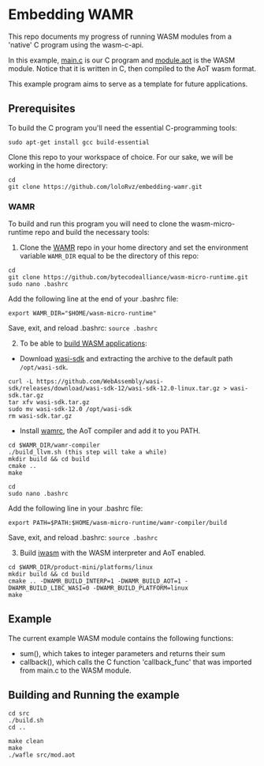 # Embedding WAMR

This repo documents my progress of running WASM modules from a 'native' 
C program using the wasm-c-api. 

In this example, [main.c](https://github.com/loloRvz/embedding-wamr/blob/main/main.c)
is our C program and [module.aot](https://github.com/loloRvz/embedding-wamr/blob/main/src/module.aot)
is the WASM module. Notice that it is written in C, then compiled to the
AoT wasm format. 

This example program aims to serve as a template for future applications.

## Prerequisites

To build the C program you'll need the essential C-programming tools:

```
sudo apt-get install gcc build-essential
```

Clone this repo to your workspace of choice. For our sake, we will be working
in the home directory:
```
cd
git clone https://github.com/loloRvz/embedding-wamr.git
```

### WAMR
To build and run this program you will need to clone the wasm-micro-runtime repo
and build the necessary tools:

1. Clone the [WAMR](https://github.com/bytecodealliance/wasm-micro-runtime)
repo in your home directory and set the environment variable ```WAMR_DIR``` equal to be the directory of this repo:
```
cd
git clone https://github.com/bytecodealliance/wasm-micro-runtime.git
sudo nano .bashrc
```
Add the following line at the end of your .bashrc file:
```
export WAMR_DIR="$HOME/wasm-micro-runtime"
```
Save, exit, and reload .bashrc: ```source .bashrc```

2. To be able to [build WASM applications](https://github.com/bytecodealliance/wasm-micro-runtime/blob/main/doc/build_wasm_app.md):
* Download [wasi-sdk](https://github.com/WebAssembly/wasi-sdk/releases)
and extracting the archive to the default path ```/opt/wasi-sdk```.

```
curl -L https://github.com/WebAssembly/wasi-sdk/releases/download/wasi-sdk-12/wasi-sdk-12.0-linux.tar.gz > wasi-sdk.tar.gz
tar xfv wasi-sdk.tar.gz
sudo mv wasi-sdk-12.0 /opt/wasi-sdk
rm wasi-sdk.tar.gz
```

* Install [wamrc](https://github.com/bytecodealliance/wasm-micro-runtime#build-wamrc-aot-compiler),
the AoT compiler and add it to you PATH.
```
cd $WAMR_DIR/wamr-compiler
./build_llvm.sh (this step will take a while)
mkdir build && cd build
cmake ..
make

cd
sudo nano .bashrc
```
Add the following line in your .bashrc file:
```
export PATH=$PATH:$HOME/wasm-micro-runtime/wamr-compiler/build
```
Save, exit, and reload .bashrc: ```source .bashrc```

3. Build [iwasm](https://github.com/bytecodealliance/wasm-micro-runtime/blob/main/doc/build_wamr.md)
with the WASM interpreter and AoT enabled.
```
cd $WAMR_DIR/product-mini/platforms/linux
mkdir build && cd build
cmake .. -DWAMR_BUILD_INTERP=1 -DWAMR_BUILD_AOT=1 -DWAMR_BUILD_LIBC_WASI=0 -DWAMR_BUILD_PLATFORM=linux
make
```

## Example

The current example WASM module contains the following functions:
* sum(), which takes to integer parameters and returns their sum
* callback(), which calls the C function 'callback_func' that was imported
from main.c to the WASM module. 

## Building and Running the example

```
cd src
./build.sh
cd ..

make clean
make
./wafle src/mod.aot
```




